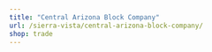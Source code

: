 ```yaml
---
title: "Central Arizona Block Company"
url: /sierra-vista/central-arizona-block-company/
shop: trade
---
```

